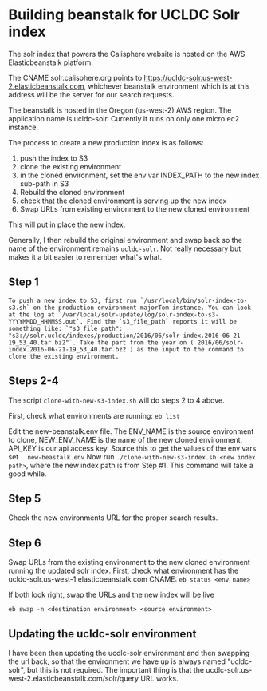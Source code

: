 # Building beanstalk for UCLDC Solr index

The solr index that powers the Calisphere website is hosted on the AWS Elasticbeanstalk platform.

The CNAME solr.calisphere.org points to https://ucldc-solr.us-west-2.elasticbeanstalk.com, whichever beanstalk environment which is at this address will be the server for our search requests.

The beanstalk is hosted in the Oregon (us-west-2) AWS region. The application name is ucldc-solr. Currently it runs on only one micro ec2 instance.

The process to create a new production index is as follows:

1. push the index to S3
2. clone the existing environment
3. in the cloned environment, set the env var INDEX_PATH to the new index sub-path in S3
4. Rebuild the cloned environment
5. check that the cloned environment is serving up the new index
6. Swap URLs from existing environment to the new cloned environment

This will put in place the new index.

Generally, I then rebuild the original environment and swap back so the name of the environment remains `ucldc-solr`. Not really necessary but makes it a bit easier to remember what's what.

## Step 1
	To push a new index to S3, first run `/usr/local/bin/solr-index-to-s3.sh` on the production environment majorTom instance. You can look at the log at `/var/local/solr-update/log/solr-index-to-s3-YYYYMMDD_HHMMSS.out`. Find the `s3_file_path` reports it will be something like: `"s3_file_path": "s3://solr.ucldc/indexes/production/2016/06/solr-index.2016-06-21-19_53_40.tar.bz2"`. Take the part from the year on ( 2016/06/solr-index.2016-06-21-19_53_40.tar.bz2 ) as the input to the command to clone the existing environment.

## Steps 2-4
The script `clone-with-new-s3-index.sh` will do steps 2 to 4 above.

First, check what environments are running:
`eb list`

Edit the new-beanstalk.env file. The ENV_NAME is the source environment to clone, NEW_ENV_NAME is the name of the new cloned environment. API_KEY is our api access key. Source this to get the values of the env vars set `. new-beastalk.env` Now run `./clone-with-new-s3-index.sh <new index path>`, where the new index path is from Step #1.
This command will take a good while.

## Step 5
Check the new environments URL for the proper search results.

## Step 6
Swap URLs from the existing environment to the new cloned environment running the updated solr index.
First, check what environment has the ucldc-solr.us-west-1.elasticbeanstalk.com CNAME:
`eb status <env name>`

If both look right, swap the URLs and the new index will be live

`eb swap -n <destination environment> <source environment>`


## Updating the ucldc-solr environment
I have been then updating the ucdlc-solr environment and then swapping the url back, so that the environment we have up is always named "ucldc-solr", but this is not required. The important thing is that the ucdlc-solr.us-west-2.elasticbeanstalk.com/solr/query URL works.

